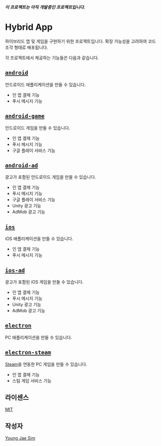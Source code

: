 ***이 프로젝트는 아직 개발중인 프로젝트입니다.***

# Hybrid App
하이브리드 앱 및 게임을 구현하기 위한 프로젝트입니다. 확장 가능성을 고려하여 코드 조각 형태로 배포됩니다.

각 프로젝트에서 제공하는 기능들은 다음과 같습니다.

## [`android`](https://github.com/Hanul/HybridApp/tree/master/android)
안드로이드 애플리케이션을 만들 수 있습니다.
- 인 앱 결제 기능
- 푸시 메시지 기능

## [`android-game`](https://github.com/Hanul/HybridApp/tree/master/android-game)
안드로이드 게임을 만들 수 있습니다.
- 인 앱 결제 기능
- 푸시 메시지 기능
- 구글 플레이 서비스 기능

## [`android-ad`](https://github.com/Hanul/HybridApp/tree/master/android-ad)
광고가 포함된 안드로이드 게임을 만들 수 있습니다.
- 인 앱 결제 기능
- 푸시 메시지 기능
- 구글 플레이 서비스 기능
- Unity 광고 기능
- AdMob 광고 기능

## [`ios`](https://github.com/Hanul/HybridApp/tree/master/ios)
iOS 애플리케이션을 만들 수 있습니다.
- 인 앱 결제 기능
- 푸시 메시지 기능

## [`ios-ad`](https://github.com/Hanul/HybridApp/tree/master/ios-ad)
광고가 포함된 iOS 게임을 만들 수 있습니다.
- 인 앱 결제 기능
- 푸시 메시지 기능
- Unity 광고 기능
- AdMob 광고 기능

## [`electron`](https://github.com/Hanul/HybridApp/tree/master/electron)
PC 애플리케이션을 만들 수 있습니다.

## [`electron-steam`](https://github.com/Hanul/HybridApp/tree/master/electron-steam)
[Steam](http://store.steampowered.com/)을 연동한 PC 게임을 만들 수 있습니다.
- 인 앱 결제 기능
- 스팀 게임 서비스 기능

## 라이센스
[MIT](LICENSE)

## 작성자
[Young Jae Sim](https://github.com/Hanul)